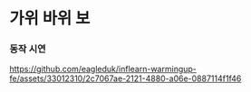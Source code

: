 # 가위 바위 보


### 동작 시연

https://github.com/eagleduk/inflearn-warmingup-fe/assets/33012310/2c7067ae-2121-4880-a06e-0887114f1f46
